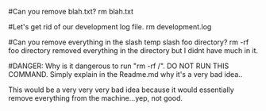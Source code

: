 #Can you remove blah.txt?
rm blah.txt


#Let's get rid of our development log file.
rm development.log

#Can you remove everything in the slash temp slash foo directory?
rm -rf foo directory
removed everything in the directory but I didnt have much in it.


#DANGER: Why is it dangerous to run "rm -rf /". DO NOT RUN THIS COMMAND. Simply explain in the Readme.md why it's a very bad idea..

This would be a very very very bad idea because it would essentially remove everything from the machine...yep, not good.
